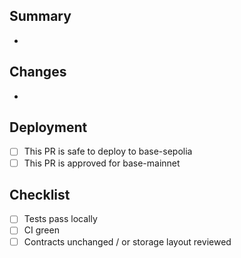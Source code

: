 ## Summary
-

## Changes
-

## Deployment
- [ ] This PR is safe to deploy to base-sepolia
- [ ] This PR is approved for base-mainnet

## Checklist
- [ ] Tests pass locally
- [ ] CI green
- [ ] Contracts unchanged / or storage layout reviewed
